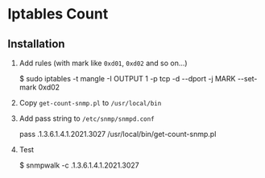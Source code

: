 Iptables Count
==============

Installation
------------

1. Add rules (with mark like `0xd01`,  `0xd02` and so on...)

    $ sudo iptables -t mangle -I OUTPUT 1 -p tcp -d <ip address> --dport <port> -j MARK --set-mark 0xd02

2. Copy `get-count-snmp.pl` to `/usr/local/bin`

3. Add pass string to `/etc/snmp/snmpd.conf`

    pass .1.3.6.1.4.1.2021.3027 /usr/local/bin/get-count-snmp.pl

4. Test

    $ snmpwalk -c <community> <hostname> .1.3.6.1.4.1.2021.3027
